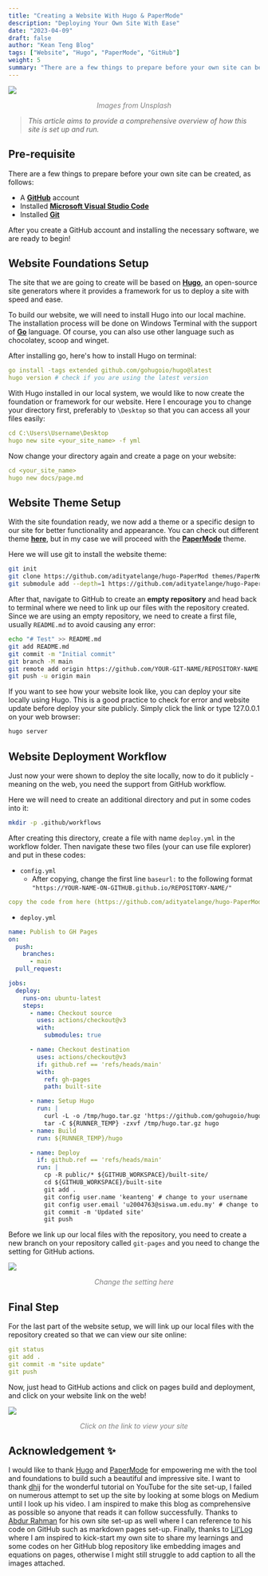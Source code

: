 ```yaml
---
title: "Creating a Website With Hugo & PaperMode"
description: "Deploying Your Own Site With Ease"
date: "2023-04-09"
draft: false
author: "Kean Teng Blog"
tags: ["Website", "Hugo", "PaperMode", "GitHub"]
weight: 5
summary: "There are a few things to prepare before your own site can be created, as follows: A GitHub account Installed Microsoft Visual Studio Code Installed Git. After you create a GitHub account and installing the necessary software, we are ready to begin!"
---
```


<img src="https://images.unsplash.com/photo-1499951360447-b19be8fe80f5?ixlib=rb-4.0.3&ixid=MnwxMjA3fDB8MHxwaG90by1wYWdlfHx8fGVufDB8fHx8&auto=format&fit=crop&w=1470&q=80"  class = "center"/>
<p style="text-align: center; color:grey;"><i>Images from Unsplash</i></p>

> *This article aims to provide a comprehensive overview of how this site is set up and run.* 

## Pre-requisite 
There are a few things to prepare before your own site can be created, as follows:
- A [**GitHub**](https://github.com/) account
- Installed [**Microsoft Visual Studio Code**](https://code.visualstudio.com/download)
- Installed [**Git**](https://git-scm.com/downloads) 

After you create a GitHub account and installing the necessary software, we are ready to begin!

## Website Foundations Setup
The site that we are going to create will be based on [**Hugo**](https://gohugo.io/), an open-source site generators where it provides a framework for us to deploy a site with speed and ease. 

To build our website, we will need to install Hugo into our local machine. The installation process will be done on Windows Terminal with the support of [**Go**](https://go.dev/doc/install) language. Of course, you can also use other language such as chocolatey, scoop and winget. 

After installing go, here's how to install Hugo on terminal:
```yaml {linenos=true}
go install -tags extended github.com/gohugoio/hugo@latest
hugo version # check if you are using the latest version
```

With Hugo installed in our local system, we would like to now create the foundation or framework for our website. Here I encourage you to change your directory first, preferably to `\Desktop` so that you can access all your files easily:
```yaml {linenos=true}
cd C:\Users\Username\Desktop
hugo new site <your_site_name> -f yml 
```

Now change your directory again and create a page on your website:
```yaml {linenos=true}
cd <your_site_name>
hugo new docs/page.md
```

## Website Theme Setup
With the site foundation ready, we now add a theme or a specific design to our site for better functionality and appearance. You can check out different theme [**here**](https://themes.gohugo.io/), but in my case we will proceed with the [**PaperMode**](https://themes.gohugo.io/themes/hugo-papermod/) theme. 

Here we will use git to install the website theme:
```bash {linenos=true}
git init
git clone https://github.com/adityatelange/hugo-PaperMod themes/PaperMod --depth=1
git submodule add --depth=1 https://github.com/adityatelange/hugo-PaperMod.git themes/PaperMod
```
After that, navigate to GitHub to create an **empty repository** and head back to terminal where we need to link up our files with the repository created. Since we are using an empty repository, we need to create a first file, usually `README.md` to avoid causing any error:
```bash {linenos=true}
echo "# Test" >> README.md
git add README.md
git commit -m "Initial commit"
git branch -M main
git remote add origin https://github.com/YOUR-GIT-NAME/REPOSITORY-NAME.git
git push -u origin main
```

If you want to see how your website look like, you can deploy your site locally using Hugo. This is a good practice to check for error and website update before deploy your site publicly. Simply click the link or type 127.0.0.1 on your web browser:
```bash {linenos=true}
hugo server
```

## Website Deployment Workflow
Just now your were shown to deploy the site locally, now to do it publicly - meaning on the web, you need the support from GitHub workflow. 

Here we will need to create an additional directory and put in some codes into it:
```bash
mkdir -p .github/workflows
```

After creating this directory, create a file with name `deploy.yml` in the workflow folder. Then navigate these two files (your can use file explorer) and put in these codes:
- `config.yml`
    - After copying, change the first line `baseurl:` to the following format `"https://YOUR-NAME-ON-GITHUB.github.io/REPOSITORY-NAME/"`
```yaml {linenos=true}
copy the code from here (https://github.com/adityatelange/hugo-PaperMod/blob/exampleSite/config.yml)
```
- `deploy.yml`
```yaml {linenos=true}
name: Publish to GH Pages
on:
  push:
    branches:
      - main
  pull_request:

jobs:
  deploy:
    runs-on: ubuntu-latest
    steps:
      - name: Checkout source
        uses: actions/checkout@v3
        with:
          submodules: true

      - name: Checkout destination
        uses: actions/checkout@v3
        if: github.ref == 'refs/heads/main'
        with:
          ref: gh-pages
          path: built-site

      - name: Setup Hugo
        run: |
          curl -L -o /tmp/hugo.tar.gz 'https://github.com/gohugoio/hugo/releases/download/v0.110.0/hugo_extended_0.110.0_linux-amd64.tar.gz'
          tar -C ${RUNNER_TEMP} -zxvf /tmp/hugo.tar.gz hugo          
      - name: Build
        run: ${RUNNER_TEMP}/hugo

      - name: Deploy
        if: github.ref == 'refs/heads/main'
        run: |
          cp -R public/* ${GITHUB_WORKSPACE}/built-site/
          cd ${GITHUB_WORKSPACE}/built-site
          git add .
          git config user.name 'keanteng' # change to your username
          git config user.email 'u2004763@siswa.um.edu.my' # change to your email
          git commit -m 'Updated site'
          git push          
```

Before we link up our local files with the repository, you need to create a new branch on your repository called `git-pages` and you need to change the setting for GitHub actions. 

<img src="images/git_action.png"  class = "center"/>
<p style="text-align: center; color:grey;"><i>Change the setting here</i></p>

## Final Step
For the last part of the website setup, we will link up our local files with the repository created so that we can view our site online:
```yaml {linenos=true}
git status
git add .
git commit -m "site update"
git push
```

Now, just head to GitHub actions and click on pages build and deployment, and click on your website link on the web!

<img src="images/website_link.png"  class = "center"/>
<p style="text-align: center; color:grey;"><i>Click on the link to view your site</i></p>

## Acknowledgement ✨
I would like to thank [Hugo](https://gohugo.io/) and [PaperMode](https://github.com/adityatelange/hugo-PaperMod) for empowering me with the tool and foundations to build such a beautiful and impressive site. I want to thank [dhij](https://www.youtube.com/watch?v=_QSr2_pxIJs&t=306s) for the wonderful tutorial on YouTube for the site set-up, I failed on numerous attempt to set up the site by looking at some blogs on Medium until I look up his video. I am inspired to make this blog as comprehensive as possible so anyone that reads it can follow successfully. Thanks to [Abdur Rahman](https://arkalim.org/blog/) for his own site set-up as well where I can reference to his code on GitHub such as markdown pages set-up. Finally, thanks to [Lil'Log](https://lilianweng.github.io/) where I am inspired to kick-start my own site to share my learnings and some codes on her GitHub blog repository like embedding images and equations on pages, otherwise I might still struggle to add caption to all the images attached.